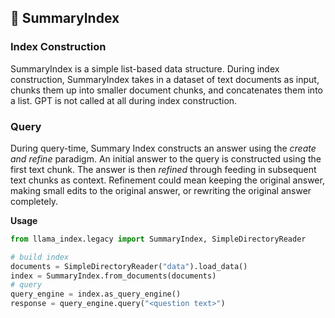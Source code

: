 ## 🔗 SummaryIndex

### Index Construction

SummaryIndex is a simple list-based data structure. During index construction, SummaryIndex takes in a dataset of text documents as input, chunks them up into smaller document chunks, and concatenates them into a list. GPT is not called at all during index construction.

### Query

During query-time, Summary Index constructs an answer using the _create and refine_ paradigm. An initial answer to the query is constructed using the first text chunk. The answer is then _refined_ through feeding in subsequent text chunks as context. Refinement could mean keeping the original answer, making small edits to the original answer, or rewriting the original answer completely.

**Usage**

```python
from llama_index.legacy import SummaryIndex, SimpleDirectoryReader

# build index
documents = SimpleDirectoryReader("data").load_data()
index = SummaryIndex.from_documents(documents)
# query
query_engine = index.as_query_engine()
response = query_engine.query("<question text>")
```
